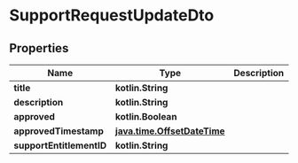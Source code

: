 
# SupportRequestUpdateDto

## Properties
| Name | Type | Description | Notes |
| ------------ | ------------- | ------------- | ------------- |
| **title** | **kotlin.String** |  |  [optional] |
| **description** | **kotlin.String** |  |  [optional] |
| **approved** | **kotlin.Boolean** |  |  [optional] |
| **approvedTimestamp** | [**java.time.OffsetDateTime**](java.time.OffsetDateTime.md) |  |  [optional] |
| **supportEntitlementID** | **kotlin.String** |  |  [optional] |




